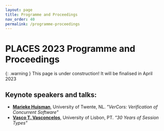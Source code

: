 ```yaml
---
layout: page
title: Programme and Proceedings
nav_order: 40
permalink: /programme-proceedings
---
```


# PLACES 2023 Programme and Proceedings

{: .warning }
This page is under construction!  It will be finalised in April 2023

## Keynote speakers and talks:

- **[Marieke Huisman](https://wwwhome.ewi.utwente.nl/~marieke)**, University of Twente, NL.
  _"VerCors: Verification of Concurrent Software"_
- **[Vasco T. Vasconcelos](https://www.di.fc.ul.pt/~vv)**, University of Lisbon, PT.
  _"30 Years of Session Types"_
